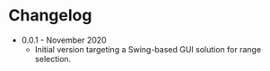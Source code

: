# Changelog

* 0.0.1 - November 2020
  * Initial version targeting a Swing-based GUI solution for range selection.